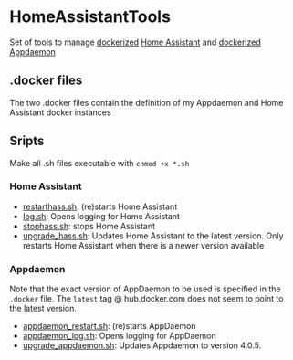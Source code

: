 # HomeAssistantTools
Set of tools to manage [dockerized](https://hub.docker.com/r/homeassistant/home-assistant) [Home Assistant](https://www.home-assistant.io/) and [dockerized](https://hub.docker.com/r/acockburn/appdaemon) [Appdaemon](https://appdaemon.readthedocs.io/en/latest/)

## .docker files
The two .docker files contain the definition of my Appdaemon and Home Assistant docker instances

## Sripts
Make all .sh files executable with `chmod +x *.sh`

### Home Assistant
- [restarthass.sh](restarthass.sh): (re)starts Home Assistant
- [log.sh](log.sh): Opens logging for Home Assistant
- [stophass.sh](stophass.sh): stops Home Assistant
- [upgrade_hass.sh](upgrade_hass.sh): Updates Home Assistant to the latest version. Only restarts Home Assistant when there is a newer version available

### Appdaemon
Note that the exact version of AppDaemon to be used is specified in the `.docker` file. The `latest` tag @ hub.docker.com does not seem to point to the latest version.
- [appdaemon_restart.sh](appdaemon_restart.sh): (re)starts AppDaemon
- [appdaemon_log.sh](appdaemon_log.sh): Opens logging for AppDaemon
- [upgrade_appdaemon.sh](upgrade_appdaemon.sh): Updates Appdaemon to version 4.0.5. 
